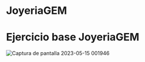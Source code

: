 # JoyeriaGEM
# Ejercicio base JoyeriaGEM
![Captura de pantalla 2023-05-15 001946](https://github.com/Geraldinemoyano/JoyeriaGEM/assets/133627023/e82a19dc-a363-4fc8-b0ae-7050c34e3522)
